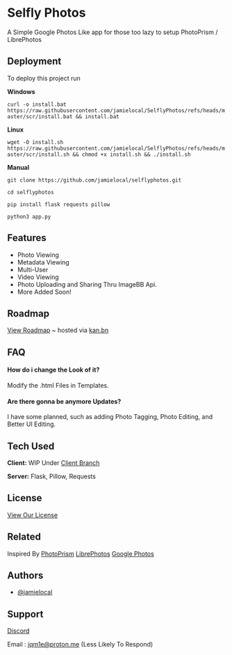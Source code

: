 
# Selfly Photos

 A Simple Google Photos Like app for those too lazy to setup PhotoPrism / LibrePhotos


## Deployment

To deploy this project run

**Windows**

``curl -o install.bat https://raw.githubusercontent.com/jamielocal/SelflyPhotos/refs/heads/master/scr/install.bat && install.bat
``

**Linux** 

``wget -O install.sh https://raw.githubusercontent.com/jamielocal/SelflyPhotos/refs/heads/master/scr/install.sh && chmod +x install.sh && ./install.sh``

**Manual**

``git clone https://github.com/jamielocal/selflyphotos.git``

``cd selflyphotos``

``pip install flask requests pillow``

``python3 app.py``


## Features

- Photo Viewing
- Metadata Viewing
- Multi-User
- Video Viewing
- Photo Uploading and Sharing Thru ImageBB Api.
- More Added Soon!


## Roadmap

[View Roadmap](https://kan.bn/boards/dikrchuxm5pj)
~ hosted via [kan.bn](https://kan.bn)


## FAQ

#### How do i change the Look of it?

Modify the .html Files in Templates.

#### Are there gonna be anymore Updates?

I have some planned, such as adding Photo Tagging, Photo Editing, and Better UI Editing.


## Tech Used

**Client:** WIP Under [Client Branch](https://github.com/jamielocal/SelflyPhotos/tree/Client)

**Server:** Flask, Pillow, Requests


## License

[View Our License](https://docs.google.com/document/d/1paPm79SPdg0ApNSYERHWS44QLZML_EJU6N1IEX7SnXI/edit?usp=sharing)


## Related

Inspired By 
[PhotoPrism](https://www.photoprism.app/)
[LibrePhotos](https://github.com/LibrePhotos/librephotos)
[Google Photos](https://photos.google.com)




## Authors

- [@jamielocal](https://www.github.com/jamielocal)


## Support

[Discord](https://dsc.gg/arizaltd)

Email : jqm1e@proton.me (Less Likely To Respond)

